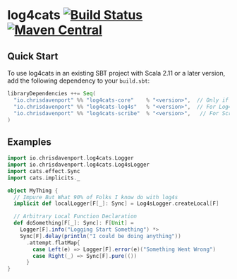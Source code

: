 # log4cats [![Build Status](https://travis-ci.org/ChristopherDavenport/log4cats.svg?branch=master)](https://travis-ci.org/ChristopherDavenport/log4cats) [![Maven Central](https://maven-badges.herokuapp.com/maven-central/io.chrisdavenport/log4cats_2.12/badge.svg)](https://maven-badges.herokuapp.com/maven-central/io.chrisdavenport/log4cats_2.12)

## Quick Start

To use log4cats in an existing SBT project with Scala 2.11 or a later version, add the following dependency to your
`build.sbt`:

```scala
libraryDependencies ++= Seq(
  "io.chrisdavenport" %% "log4cats-core"    % "<version>",  // Only if you want to Support Any Backend
  "io.chrisdavenport" %% "log4cats-log4s"   % "<version>",  // For Log4s Support
  "io.chrisdavenport" %% "log4cats-scribe"  % "<version>",   // For Scribe Support
)
```

## Examples

```scala
import io.chrisdavenport.log4cats.Logger
import io.chrisdavenport.log4cats.Log4sLogger
import cats.effect.Sync
import cats.implicits._

object MyThing {
  // Impure But What 90% of Folks I know do with log4s
  implicit def localLogger[F[_]: Sync] = Log4sLogger.createLocal[F]

  // Arbitrary Local Function Declaration
  def doSomething[F[_]: Sync]: F[Unit] =
    Logger[F].info("Logging Start Something") *>
    Sync[F].delay(println("I could be doing anything"))
      .attempt.flatMap{
        case Left(e) => Logger[F].error(e)("Something Went Wrong")
        case Right(_) => Sync[F].pure(())
      }
}
```
